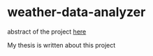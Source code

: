 # weather-data-analyzer

abstract of the project <a href="https://www.researchgate.net/deref/http%3A%2F%2Fdx.doi.org%2F10.1093%2Feurheartj%2Fehz746.0439">here</a>

My thesis is written about this project
